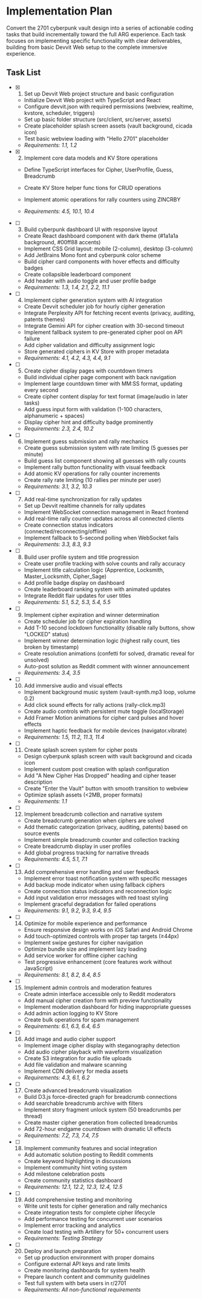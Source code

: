 # Implementation Plan

Convert the 2701 cyberpunk vault design into a series of actionable coding tasks that build incrementally toward the full ARG experience. Each task focuses on implementing specific functionality with clear deliverables, building from basic Devvit Web setup to the complete immersive experience.

## Task List

- [x] 1. Set up Devvit Web project structure and basic configuration


  - Initialize Devvit Web project with TypeScript and React
  - Configure devvit.json with required permissions (webview, realtime, kvstore, scheduler, triggers)
  - Set up basic folder structure (src/client, src/server, assets)
  - Create placeholder splash screen assets (vault background, cicada icon)
  - Test basic webview loading with "Hello 2701" placeholder
  - _Requirements: 1.1, 1.2_

- [X] 2. Implement core data models and KV Store operations



  - Define TypeScript interfaces for Cipher, UserProfile, Guess, Breadcrumb
  - Create KV Store helper func tions for CRUD operations
  - Implement atomic operations for rally counters using ZINCRBY


  - _Requirements: 4.5, 10.1, 10.4_

- [ ] 3. Build cyberpunk dashboard UI with responsive layout

  - Create React dashboard component with dark theme (#1a1a1a background, #00ff88 accents)
  - Implement CSS Grid layout: mobile (2-column), desktop (3-column)
  - Add JetBrains Mono font and cyberpunk color scheme
  - Build cipher card components with hover effects and difficulty badges
  - Create collapsible leaderboard component
  - Add header with audio toggle and user profile badge
  - _Requirements: 1.3, 1.4, 2.1, 2.2, 11.1_

- [ ] 4. Implement cipher generation system with AI integration

  - Create Devvit scheduler job for hourly cipher generation
  - Integrate Perplexity API for fetching recent events (privacy, auditing, patents themes)
  - Integrate Gemini API for cipher creation with 30-second timeout
  - Implement fallback system to pre-generated cipher pool on API failure
  - Add cipher validation and difficulty assignment logic
  - Store generated ciphers in KV Store with proper metadata
  - _Requirements: 4.1, 4.2, 4.3, 4.4, 9.1_

- [ ] 5. Create cipher display pages with countdown timers

  - Build individual cipher page component with back navigation
  - Implement large countdown timer with MM:SS format, updating every second
  - Create cipher content display for text format (image/audio in later tasks)
  - Add guess input form with validation (1-100 characters, alphanumeric + spaces)
  - Display cipher hint and difficulty badge prominently
  - _Requirements: 2.3, 2.4, 10.2_

- [ ] 6. Implement guess submission and rally mechanics

  - Create guess submission system with rate limiting (5 guesses per minute)
  - Build guess list component showing all guesses with rally counts
  - Implement rally button functionality with visual feedback
  - Add atomic KV operations for rally counter increments
  - Create rally rate limiting (10 rallies per minute per user)
  - _Requirements: 3.1, 3.2, 10.3_

- [ ] 7. Add real-time synchronization for rally updates

  - Set up Devvit realtime channels for rally updates
  - Implement WebSocket connection management in React frontend
  - Add real-time rally counter updates across all connected clients
  - Create connection status indicators (connected/reconnecting/offline)
  - Implement fallback to 5-second polling when WebSocket fails
  - _Requirements: 3.3, 8.3, 9.3_

- [ ] 8. Build user profile system and title progression

  - Create user profile tracking with solve counts and rally accuracy
  - Implement title calculation logic (Apprentice, Locksmith, Master_Locksmith, Cipher_Sage)
  - Add profile badge display on dashboard
  - Create leaderboard ranking system with animated updates
  - Integrate Reddit flair updates for user titles
  - _Requirements: 5.1, 5.2, 5.3, 5.4, 5.5_

- [ ] 9. Implement cipher expiration and winner determination

  - Create scheduler job for cipher expiration handling
  - Add T-10 second lockdown functionality (disable rally buttons, show "LOCKED" status)
  - Implement winner determination logic (highest rally count, ties broken by timestamp)
  - Create resolution animations (confetti for solved, dramatic reveal for unsolved)
  - Auto-post solution as Reddit comment with winner announcement
  - _Requirements: 3.4, 3.5_

- [ ] 10. Add immersive audio and visual effects

  - Implement background music system (vault-synth.mp3 loop, volume 0.2)
  - Add click sound effects for rally actions (rally-click.mp3)
  - Create audio controls with persistent mute toggle (localStorage)
  - Add Framer Motion animations for cipher card pulses and hover effects
  - Implement haptic feedback for mobile devices (navigator.vibrate)
  - _Requirements: 1.5, 11.2, 11.3, 11.4_

- [ ] 11. Create splash screen system for cipher posts

  - Design cyberpunk splash screen with vault background and cicada icon
  - Implement custom post creation with splash configuration
  - Add "A New Cipher Has Dropped" heading and cipher teaser description
  - Create "Enter the Vault" button with smooth transition to webview
  - Optimize splash assets (<2MB, proper formats)
  - _Requirements: 1.1_

- [ ] 12. Implement breadcrumb collection and narrative system

  - Create breadcrumb generation when ciphers are solved
  - Add thematic categorization (privacy, auditing, patents) based on source events
  - Implement simple breadcrumb counter and collection tracking
  - Create breadcrumb display in user profiles
  - Add global progress tracking for narrative threads
  - _Requirements: 4.5, 5.1, 7.1_

- [ ] 13. Add comprehensive error handling and user feedback

  - Implement error toast notification system with specific messages
  - Add backup mode indicator when using fallback ciphers
  - Create connection status indicators and reconnection logic
  - Add input validation error messages with red toast styling
  - Implement graceful degradation for failed operations
  - _Requirements: 9.1, 9.2, 9.3, 9.4, 9.5_

- [ ] 14. Optimize for mobile experience and performance

  - Ensure responsive design works on iOS Safari and Android Chrome
  - Add touch-optimized controls with proper tap targets (≥44px)
  - Implement swipe gestures for cipher navigation
  - Optimize bundle size and implement lazy loading
  - Add service worker for offline cipher caching
  - Test progressive enhancement (core features work without JavaScript)
  - _Requirements: 8.1, 8.2, 8.4, 8.5_

- [ ] 15. Implement admin controls and moderation features

  - Create admin interface accessible only to Reddit moderators
  - Add manual cipher creation form with preview functionality
  - Implement moderation dashboard for hiding inappropriate guesses
  - Add admin action logging to KV Store
  - Create bulk operations for spam management
  - _Requirements: 6.1, 6.3, 6.4, 6.5_

- [ ] 16. Add image and audio cipher support

  - Implement image cipher display with steganography detection
  - Add audio cipher playback with waveform visualization
  - Create S3 integration for audio file uploads
  - Add file validation and malware scanning
  - Implement CDN delivery for media assets
  - _Requirements: 4.3, 6.1, 6.2_

- [ ] 17. Create advanced breadcrumb visualization

  - Build D3.js force-directed graph for breadcrumb connections
  - Add searchable breadcrumb archive with filters
  - Implement story fragment unlock system (50 breadcrumbs per thread)
  - Create master cipher generation from collected breadcrumbs
  - Add 72-hour endgame countdown with dramatic UI effects
  - _Requirements: 7.2, 7.3, 7.4, 7.5_

- [ ] 18. Implement community features and social integration

  - Add automatic solution posting to Reddit comments
  - Create keyword highlighting in discussions
  - Implement community hint voting system
  - Add milestone celebration posts
  - Create community statistics dashboard
  - _Requirements: 12.1, 12.2, 12.3, 12.4, 12.5_

- [ ] 19. Add comprehensive testing and monitoring

  - Write unit tests for cipher generation and rally mechanics
  - Create integration tests for complete cipher lifecycle
  - Add performance testing for concurrent user scenarios
  - Implement error tracking and analytics
  - Create load testing with Artillery for 50+ concurrent users
  - _Requirements: Testing Strategy_

- [ ] 20. Deploy and launch preparation
  - Set up production environment with proper domains
  - Configure external API keys and rate limits
  - Create monitoring dashboards for system health
  - Prepare launch content and community guidelines
  - Test full system with beta users in r/2701
  - _Requirements: All non-functional requirements_
